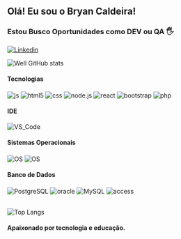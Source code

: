 
## Olá! Eu sou o Bryan Caldeira! 

### Estou Busco Oportunidades como DEV ou QA 🖐️

[![Linkedin](https://img.shields.io/badge/LinkedIn-0077B5?style=for-the-badge&logo=linkedin&logoColor=white)](https://www.linkedin.com/in/bryan-caldeira-dev/)

![Well GitHub stats](https://github-readme-stats.vercel.app/api?username=bryn1910&show_icons=true&theme=dracula&count_private=true)

#### Tecnologias
<div style="display: inline_block">
  <img align="center" alt="js" src="https://img.shields.io/badge/JavaScript-F7DF1E?style=for-the-badge&logo=javascript&logoColor=black" />
  <img align="center" alt="html5" src="https://img.shields.io/badge/HTML-239120?logo=html5&logoColor=white&style=for-the-badge" />
  <img align="center" alt="css" src="https://img.shields.io/badge/CSS-239120?logo=css3&logoColor=white&style=for-the-badge" />
  <img align="center" alt="node.js" src="https://img.shields.io/badge/Node.js-43853D?logo=node.js&logoColor=white&style=for-the-badge" />
  <img align="center" alt="react" src="https://img.shields.io/badge/React-20232A?logo=react&logoColor=61DAFB&style=for-the-badge" />
  <img align="center" alt="bootstrap" src="https://img.shields.io/badge/Bootstrap-563D7C?logo=bootstrap&logoColor=white&style=for-the-badge" />
  <img align="center" alt="php" src="https://img.shields.io/badge/PHP-777BB4?logo=php&logoColor=white&style=for-the-badge" />
</div>

#### IDE
<div style="display: inline_block">
  <img align="center" alt="VS_Code" src="https://img.shields.io/badge/VS_Code-007ACC?logo=visual-studio-code&logoColor=white&style=for-the-badge" />
</div>

#### Sistemas Operacionais
<div style="display: inline_block">
  <img align="center" alt="OS" src="https://img.shields.io/badge/Windows-017AD7?logo=windows&logoColor=white&style=for-the-badge" />
  <img align="center" alt="OS" src="https://img.shields.io/badge/Linux-E34F26?logo=linux&logoColor=black&style=for-the-badge" />
</div>

#### Banco de Dados
<div style="display: inline_block">
  <img align="center" alt="PostgreSQL" src="https://img.shields.io/badge/PostgreSQL-0052CC?style=for-the-badge&logo=postgresql&logoColor=white" />
  <img align="center" alt="oracle" src="https://img.shields.io/badge/oracle-E44C30?style=for-the-badge&logo=oracle&logoColor=white" />
  <img align="center" alt="MySQL" src="https://img.shields.io/badge/MySQL-20232A?logo=mysql&logoColor=white&style=for-the-badge" />
  <img align="center" alt="access" src="https://img.shields.io/badge/Microsoft_Access-A4373A?logo=microsoft-access&logoColor=white&style=for-the-badge" />

</div></br>

![Top Langs](https://github-readme-stats.vercel.app/api/top-langs/?username=bryn1910&layout=compact)

#### Apaixonado por tecnologia e educação.
